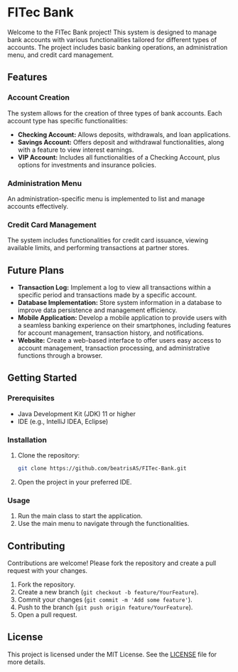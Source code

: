 # FITec Bank

Welcome to the FITec Bank project! This system is designed to manage bank accounts with various functionalities tailored for different types of accounts. The project includes basic banking operations, an administration menu, and credit card management.

## Features

### Account Creation

The system allows for the creation of three types of bank accounts. Each account type has specific functionalities:

- **Checking Account:** Allows deposits, withdrawals, and loan applications.
- **Savings Account:** Offers deposit and withdrawal functionalities, along with a feature to view interest earnings.
- **VIP Account:** Includes all functionalities of a Checking Account, plus options for investments and insurance policies.

### Administration Menu

An administration-specific menu is implemented to list and manage accounts effectively.

### Credit Card Management

The system includes functionalities for credit card issuance, viewing available limits, and performing transactions at partner stores.

## Future Plans

- **Transaction Log:** Implement a log to view all transactions within a specific period and transactions made by a specific account.
- **Database Implementation:** Store system information in a database to improve data persistence and management efficiency.
- **Mobile Application:** Develop a mobile application to provide users with a seamless banking experience on their smartphones, including features for account management, transaction history, and notifications.
- **Website:** Create a web-based interface to offer users easy access to account management, transaction processing, and administrative functions through a browser.

## Getting Started

### Prerequisites

- Java Development Kit (JDK) 11 or higher
- IDE (e.g., IntelliJ IDEA, Eclipse)

### Installation

1. Clone the repository:
   ```sh
   git clone https://github.com/beatrisAS/FITec-Bank.git
   ```
2. Open the project in your preferred IDE.

### Usage

1. Run the main class to start the application.
2. Use the main menu to navigate through the functionalities.

## Contributing

Contributions are welcome! Please fork the repository and create a pull request with your changes.

1. Fork the repository.
2. Create a new branch (`git checkout -b feature/YourFeature`).
3. Commit your changes (`git commit -m 'Add some feature'`).
4. Push to the branch (`git push origin feature/YourFeature`).
5. Open a pull request.

## License

This project is licensed under the MIT License. See the [LICENSE](LICENSE) file for more details.
